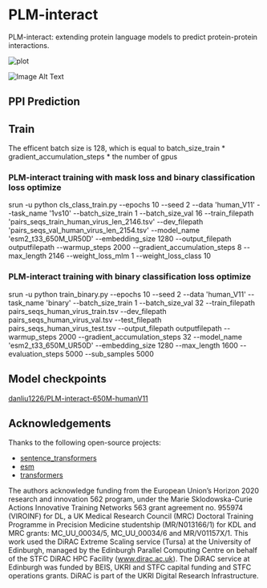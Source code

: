 # PLM-interact
PLM-interact: extending protein language models to predict protein-protein interactions.

![plot](https://github.com/liudan111/PLM-interact/blob/main/assets/PLM-interact.tiff)

![Image Alt Text]()

## PPI Prediction



## Train
The efficent batch size is 128, which is equal to  batch_size_train * gradient_accumulation_steps * the number of gpus

### PLM-interact training with mask loss and binary classification loss optimize
srun -u python cls_class_train.py --epochs 10 --seed 2 --data 'human_V11' --task_name '1vs10' --batch_size_train 1 --batch_size_val 16 --train_filepath 'pairs_seqs_train_human_virus_len_2146.tsv' --dev_filepath 'pairs_seqs_val_human_virus_len_2154.tsv' --model_name 'esm2_t33_650M_UR50D' --embedding_size 1280 --output_filepath outputfilepath --warmup_steps 2000 --gradient_accumulation_steps 8 --max_length 2146 --weight_loss_mlm 1 --weight_loss_class 10

### PLM-interact training with binary classification loss optimize
srun -u python train_binary.py --epochs 10 --seed 2 --data 'human_V11' --task_name 'binary' --batch_size_train 1 --batch_size_val 32 --train_filepath pairs_seqs_human_virus_train.tsv --dev_filepath pairs_seqs_human_virus_val.tsv --test_filepath pairs_seqs_human_virus_test.tsv --output_filepath outputfilepath --warmup_steps 2000 --gradient_accumulation_steps 32  --model_name 'esm2_t33_650M_UR50D' --embedding_size 1280 --max_length 1600 --evaluation_steps 5000 --sub_samples 5000


## Model checkpoints
[danliu1226/PLM-interact-650M-humanV11](https://huggingface.co/danliu1226/PLM-interact-650M-humanV11/upload/main)


## Acknowledgements

Thanks to the following open-source projects:
- [sentence_transformers](https://github.com/UKPLab/sentence-transformers)
- [esm](https://github.com/facebookresearch/esm)
- [transformers](https://github.com/huggingface/transformers)

The authors acknowledge funding from the European Union’s Horizon 2020 research and innovation 562 program, under the Marie Sklodowska-Curie Actions Innovative Training Networks 563 grant agreement no. 955974 (VIROINF) for DL, a UK Medical Research Council (MRC) Doctoral Training Programme in Precision Medicine studentship (MR/N013166/1) for KDL and MRC grants: MC_UU_00034/5, MC_UU_00034/6 and MR/V01157X/1. This work used the DiRAC Extreme Scaling service (Tursa) at the University of Edinburgh, managed by the Edinburgh Parallel Computing Centre on behalf of the STFC DiRAC HPC Facility (www.dirac.ac.uk). The DiRAC service at Edinburgh was funded by BEIS, UKRI and STFC capital funding and STFC operations grants. DiRAC is part of the UKRI Digital Research Infrastructure. 